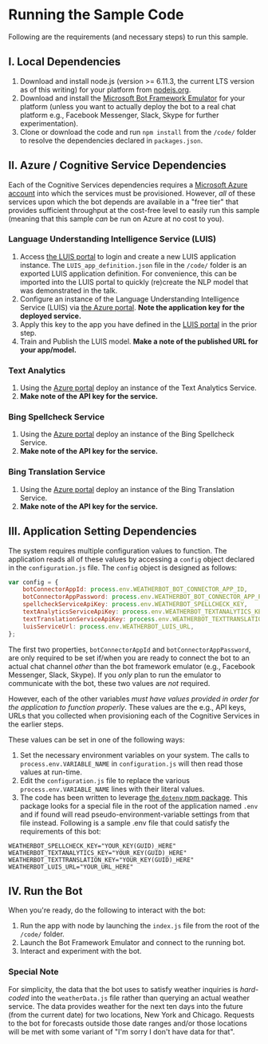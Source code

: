 # Running the Sample Code

Following are the requirements (and necessary steps) to run this sample.

## I. Local Dependencies
1. Download and install node.js (version >= 6.11.3, the current LTS version as of this writing) for your platform from [nodejs.org](http://nodejs.org).
1. Download and install the [Microsoft Bot Framework Emulator](https://docs.microsoft.com/en-us/bot-framework/debug-bots-emulator) for your platform (unless you want to actually deploy the bot to a real chat platform e.g., Facebook Messenger, Slack, Skype for further experimentation).
1. Clone or download the code and run `npm install` from the `/code/` folder to resolve the dependencies declared in `packages.json`.

## II. Azure / Cognitive Service Dependencies

Each of the Cognitive Services dependencies requires a [Microsoft Azure account](https://azure.microsoft.com/en-us/free/) into which the services must be provisioned.  However, _all_ of these services upon which the bot depends are available in a "free tier" that provides sufficient throughput at the cost-free level to easily run this sample (meaning that this sample _can_ be run on Azure at no cost to you).

### Language Understanding Intelligence Service (LUIS)
1. Access [the LUIS portal](http://luis.ai) to login and create a new LUIS application instance.  The `LUIS_app_definition.json` file in the `/code/` folder is an exported LUIS application definition.  For convenience, this can be imported into the LUIS portal to quickly (re)create the NLP model that was demonstrated in the talk.
1. Configure an instance of the Language Understanding Intelligence Service (LUIS) via [the Azure portal](http://portal.azure.com).  __Note the application key for the deployed service.__
1. Apply this key to the app you have defined in the [LUIS portal](http://luis.ai) in the prior step.
1. Train and Publish the LUIS model.  __Make a note of the published URL for your app/model.__

### Text Analytics
1. Using the [Azure portal](http://portal.azure.com) deploy an instance of the Text Analytics Service.
1. __Make note of the API key for the service.__

### Bing Spellcheck Service
1. Using the [Azure portal](http://portal.azure.com) deploy an instance of the Bing Spellcheck Service.
1. __Make note of the API key for the service.__

### Bing Translation Service
1. Using the [Azure portal](http://portal.azure.com) deploy an instance of the Bing Translation Service.
1. __Make note of the API key for the service.__

## III. Application Setting Dependencies

The system requires multiple configuration values to function.  The application reads all of these values by accessing a `config` object declared in the `configuration.js` file.  The `config` object is designed as follows:

```js
var config = {
    botConnectorAppId: process.env.WEATHERBOT_BOT_CONNECTOR_APP_ID,
    botConnectorAppPassword: process.env.WEATHERBOT_BOT_CONNECTOR_APP_PASSWORD,
    spellcheckServiceApiKey: process.env.WEATHERBOT_SPELLCHECK_KEY,
    textAnalyticsServiceApiKey: process.env.WEATHERBOT_TEXTANALYTICS_KEY,
    textTranslationServiceApiKey: process.env.WEATHERBOT_TEXTTRANSLATION_KEY,
    luisServiceUrl: process.env.WEATHERBOT_LUIS_URL,
};
```

The first two properties, `botConnectorAppId` and `botConnectorAppPassword`, are only required to be set if/when you are ready to connect the bot to an actual chat channel _other_ than the bot framework emulator (e.g., Facebook Messenger, Slack, Skype).  If you _only_ plan to run the emulator to communicate with the bot, these two values are _not_ required.

However, each of the other variables _must have values provided in order for the application to function properly_.  These values are the e.g., API keys, URLs that you collected when provisioning each of the Cognitive Services in the earlier steps.

These values can be set in one of the following ways:

1. Set the necessary environment variables on your system.  The calls to `process.env.VARIABLE_NAME` in `configuration.js` will then read those values at run-time.
1. Edit the `configuration.js` file to replace the various `process.env.VARIABLE_NAME` lines with their literal values.
1. The code has been written to leverage [the `dotenv` npm package](https://www.npmjs.com/package/dotenv).  This package looks for a special file in the root of the application named `.env` and if found will read pseudo-environment-variable settings from that file instead.  Following is a sample .env file that could satisfy the requirements of this bot:

```code
WEATHERBOT_SPELLCHECK_KEY="YOUR_KEY(GUID)_HERE"
WEATHERBOT_TEXTANALYTICS_KEY="YOUR_KEY(GUID)_HERE"
WEATHERBOT_TEXTTRANSLATION_KEY="YOUR_KEY(GUID)_HERE"
WEATHERBOT_LUIS_URL="YOUR_URL_HERE"
```

## IV. Run the Bot

When you're ready, do the following to interact with the bot:

1. Run the app with node by launching the `index.js` file from the root of the `/code/` folder.
1. Launch the Bot Framework Emulator and connect to the running bot.
1. Interact and experiment with the bot.

### Special Note

For simplicity, the data that the bot uses to satisfy weather inquiries is _hard-coded_ into the `weatherData.js` file rather than querying an actual weather service.  The data provides weather for the next ten days into the future (from the current date) for two locations, New York and Chicago.  Requests to the bot for forecasts outside those date ranges and/or those locations will be met with some variant of "I'm sorry I don't have data for that". 